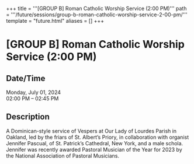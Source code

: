 +++
title = '''[GROUP B] Roman Catholic Worship Service (2:00 PM)'''
path = '''/future/sessions/group-b-roman-catholic-worship-service-2-00-pm/'''
template = "future.html"
aliases = []
+++

<h1>[GROUP B] Roman Catholic Worship Service (2:00 PM)</h1>

<h2>Date/Time</h2>
<p>Monday, July 01, 2024<br>
02:00 PM – 02:45 PM</p>
<h2>Description</h2>

A Dominican-style service of Vespers at Our Lady of Lourdes Parish in Oakland, led by the friars of St. Albert’s Priory, in collaboration with organist Jennifer Pascual, of St. Patrick’s Cathedral, New York, and a male schola. Jennifer was recently awarded Pastoral Musician of the Year for 2023 by the National Association of Pastoral Musicians.


